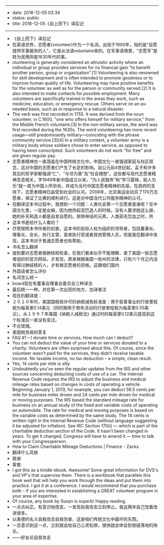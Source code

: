 - --
- date: 2016-12-05 03:34
- status: public
- title: 2016-12-05《自上而下》译后记
- --
- 《自上而下》译后记
- 在英语世界，志愿者(volunteer)作为一个名词，出现于1600年，指的是“自愿提供军事服务的人”，它是从法语voluntaire来的。在军事语境里，“志愿军”是转为民用则是1630年代的事。
- olunteering is generally considered an altruistic activity where an individual or group provides services for no financial gain "to benefit another person, group or organization".[1] Volunteering is also renowned for skill development and is often intended to promote goodness or to improve human quality of life. Volunteering may have positive benefits for the volunteer as well as for the person or community served.[2] It is also intended to make contacts for possible employment. Many volunteers are specifically trained in the areas they work, such as medicine, education, or emergency rescue. Others serve on an as-needed basis, such as in response to a natural disaster.
- The verb was first recorded in 1755. It was derived from the noun volunteer, in C.1600, "one who offers himself for military service," from the Middle French voluntaire.[3] In the non-military sense, the word was first recorded during the 1630s. The word volunteering has more recent usage—still predominantly military—coinciding with the phrase community service.[3][4] In a military context, a volunteer army is a military body whose soldiers chose to enter service, as opposed to having been conscripted. Such volunteers do not work "for free" and are given regular pay.
- 志愿者精神也一直涵盖在中国传统文化中。中国文化一直强调家庭与社区观念，这对中国的志愿者们产生了长足的影响。自公元前4世纪起，孟子和许多其后的哲学家都强调“仁”、“与邻为善”及“社会理想”。这些都与现代志愿者精神息息相关。字1949年新中国成立以来，“为人民服务”和“学习雷锋，助人为乐”就一直为中国人所崇尚，并成为当代中国志愿者精神的先驱。在政府的支持下，志愿者精神日益受到社会的认可。2008年，北京奥运会动员了170万志愿者，保证了比赛的顺利进行。这是对中国当代公共服务精神的认可。
- 在翻译这本书过程中，我想到一个问题：人类社会第一个志愿者是谁呢？在中国文化里，一定是女娲，因为她抟起泥巴造人的时候，没有人要求她这么做，她的补天和造人都是自发自愿的。排除神话的元素，人类茹毛饮血之时，所
- 这本书是给什么人看的？
- 尽管按照本书作者的初衷，这本书的目标人权为组织的领导者，包括董事长、理事长、会长、执行主管、首席执行官或者其他管理人员，但是我在翻译中发现，这本书对于普通志愿者也有帮助。
- 书名怎么翻译
- 提到要对志愿者做肺结核检查，在我们看来似乎不能理解，查了美国一些志愿者组织的官方网站，才发现，原来根据美国一些州的法律，只有六个月之内没有得过肺结核的人，才有做志愿者的资格。这跟咱们国内
- 外国读者怎么评价
- 名词怎么统一
- board现在有董事会理事会委员会三种译法
- 最后统一一种，并在第一次出现的地方，加译者注
- 现在的翻译是：
- ２０１０年时，美国国税局许可的纳税减免标准是：用于慈善事业的行驶里程税为每英里0.14美元（同时期用于商务活动的行驶里程税为每英里0.55美元）。从１９９７年美国《纳税人减税法》通过时的每英里0.12美元提高到这个标准后一直没有变过。
- 不合常理。
- 美国税务局的答复
- FAQ #1 – I donate time or services. How much can I deduct?
- You can not deduct the value of your time or services donated to a charity. Volunteers are often surprised about this. Of course, since the volunteer wasn’t paid for the services, they didn’t receive taxable income. No taxable income, no tax deduction – a simple, clean result.
- Yes, 14 cents per mile is silly
- Undoubtedly you’ve seen the regular updates from the IRS and other sources concerning deducting costs of use of a car. The Internal Revenue Code requires the IRS to adjust the business and medical mileage rates based on changes in costs of operating a vehicle. Beginning January 1, 2013, for example, you can deduct 56.5 cents per mile for business miles driven and 24 cents per mile driven for medical or moving purposes. The IRS based the standard mileage rate for business on an annual study of the fixed and variable costs of operating an automobile. The rate for medical and moving purposes is based on the variable costs as determined by the same study. The 14 cents is written right in the Internal Revenue Code (without language suggesting it be adjusted for inflation). See IRC Section 170(i) — which is part of the charitable deduction section of the Code. It hasn’t been changed in years. To get it changed, Congress will have to amend it — time to talk with your Congressperson.
- How to Claim Charitable Mileage Deductions | Finance - Zacks
- 翻译什么风格
- 致谢
- 客套
- I got this as a kindle ebook. Awesome! Some great information for DVS's and VP's that supervise them. There is a workbook that parallels this book well that will help you work through the ideas and put them into practice. I got it at a conference. I would recommend that you purchase both - if you are interested in establishing a GREAT volunteer program in your area of expertise.
- Of course, any book by Susan is superb! Happy reading.
- 一点点纠正。有意识地改变。一发现自我攻击立刻停止。我这两年自己觉着改进很多。
- 以美德的名义自我攻击自我伤害，这是咱们传统文化中最坏的东西。
- 一旦意识到这一点，立刻就会给自己心灵松绑，很快就会体会到锁链落地的快乐。
- ——好友论自我攻击
